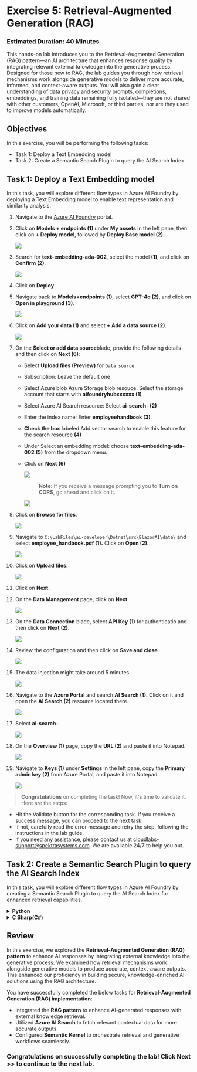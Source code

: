 # Exercise 5: Retrieval-Augmented Generation (RAG)

### Estimated Duration: 40 Minutes

This hands-on lab introduces you to the Retrieval-Augmented Generation (RAG) pattern—an AI architecture that enhances response quality by integrating relevant external knowledge into the generative process. Designed for those new to RAG, the lab guides you through how retrieval mechanisms work alongside generative models to deliver more accurate, informed, and context-aware outputs. You will also gain a clear understanding of data privacy and security prompts, completions, embeddings, and training data remaining fully isolated—they are not shared with other customers, OpenAI, Microsoft, or third parties, nor are they used to improve models automatically.

## Objectives
In this exercise, you will be performing the following tasks:
- Task 1: Deploy a Text Embedding model
- Task 2: Create a Semantic Search Plugin to query the AI Search Index

## Task 1: Deploy a Text Embedding model

In this task, you will explore different flow types in Azure AI Foundry by deploying a Text Embedding model to enable text representation and similarity analysis.

1. Navigate to the [Azure AI Foundry](https://ai.azure.com/) portal.
1. Click on **Models + endpoints (1)** under **My assets** in the left pane, then click on **+ Deploy model**, followed by **Deploy Base model (2)**.

    ![](./media/image_007-1.png)
1. Search for **text-embedding-ada-002**, select the model **(1)**, and click on **Confirm (2)**.

    ![](./media/image_084.png)

1. Click on **Deploy**.

1. Navigate back to **Models+endpoints (1)**, select **GPT-4o (2)**, and click on **Open in playground (3)**.

    ![](./media/sk34.png)

1. Click on **Add your data (1)** and select **+ Add a data source (2)**.

    ![](./media/image_085a.png)

1. On the **Select or add data source**blade, provide the following details and then click on **Next (6)**:

    - Select **Upload files (Preview)** for `Data source`
    - Subscription: Leave the default one
    - Select Azure blob Azure Storage blob resouce: Select the storage account that starts with **aifoundryhubxxxxxx (1)**
    - Select Azure AI Search resource: Select **ai-search-<inject key="Deployment ID" enableCopy="false"></inject> (2)** 
    - Enter the index name: Enter **employeehandbook (3)** 
    - **Check the box** labeled Add vector search to enable this feature for the search resource **(4)**
    - Under Select an embedding model: choose **text-embedding-ada-002** **(5)** from the dropdown menu.
    - Click on **Next** **(6)**
 
      ![](./media/add-data-source.png)

      >**Note:** If you receive a message prompting you to **Turn on CORS**, go ahead and click on it.

      ![](./media/sk35a.png)      

1. Click on **Browse for files**.

    ![](./media/sk36.png)
  
1. Navigate to `C:\LabFiles\ai-developer\Dotnet\src\BlazorAI\data\` and select **employee_handbook.pdf (1).** Click on **Open (2)**.

    ![](./media/image_087.png)

1. Click on **Upload files**.

    ![](./media/sk37.png)

1. Click on **Next**.

1. On the **Data Management** page, click on **Next**.

    ![](./media/sk38.png)

1. On the **Data Connection** blade, select **API Key (1)** for authenticatio and then click on **Next (2)**.    

    ![](./media/sk39.png)

1. Review the configuration and then click on **Save and close**.

    ![](./media/sk40.png)

1. The data injection might take around 5 minutes.

    ![](./media/sk41.png)

1. Navigate to the **Azure Portal** and search **AI Search (1).** Click on it and open the **AI Search (2)** resource located there.

    ![](./media/image_089.png)

1. Select **ai-search-<inject key="Deployment ID" enableCopy="false"></inject>**.    
    
    ![](./media/image_090.png)

1. On the **Overview (1)** page, copy the **URL (2)** and paste it into Notepad.

    ![](./media/image_091.png)

1. Navigate to **Keys (1)** under **Settings** in the left pane, copy the **Primary admin key (2)** from Azure Portal, and paste it into Notepad.

    ![](./media/image_092.png)

> **Congratulations** on completing the task! Now, it's time to validate it. Here are the steps:

- Hit the Validate button for the corresponding task. If you receive a success message, you can proceed to the next task. 
- If not, carefully read the error message and retry the step, following the instructions in the lab guide.
- If you need any assistance, please contact us at cloudlabs-support@spektrasystems.com. We are available 24/7 to help you out.

<validation step="aba3f1c2-bf55-4ca3-baf6-fcaa280552fa" />  

## Task 2: Create a Semantic Search Plugin to query the AI Search Index

In this task, you will explore different flow types in Azure AI Foundry by creating a Semantic Search Plugin to query the AI Search Index for enhanced retrieval capabilities.

<details>
<summary><strong>Python</strong></summary>

1. Navigate to `Python>src` directory and open **.env (1)** file.

      ![](./media/image_026.png)

1. Paste the **AI search URL** that you copied earlier in the exercise besides `AI_SEARCH_URL` in **.env** file.

      > **Note:** Ensure that every value in the **.env** file is enclosed in **double quotes (")**.

1. Paste the **Primary admin key** that you copied earlier in the exercise besides `AI_SEARCH_KEY`.

      ![](./media/sk42.png)

1. On the **Overview (1)** page, Go to **Azure AI services (2)** and Copy the **Azure AI services Endpoint (3)** and Copy the Key as well.

    ![](./media/overview-01.png)

1. Paste the **Embed API key** you copied earlier into the .env file, next to the `AZURE_OPENAI_EMBED_API_KEY` entry.

1. Paste the **Embed Endpoint** you copied earlier into the .env file, next to the `AZURE_OPENAI_EMBED_ENDPOINT` entry.

      ![](./media/embed-key.png)

1. Save the file.

1. Navigate to `Python>src>plugins` directory and create a new file named **ContosoSearchPlugin.py (1)**.

      ![](./media/image_094.png)

1. Add the following code to the file:

    ```
    import json
    import os
    from typing import Dict, List, Any, Optional

    import requests
    from azure.core.credentials import AzureKeyCredential
    from azure.search.documents import SearchClient
    from azure.search.documents.models import VectorizedQuery
    from dotenv import load_dotenv

    class ContosoSearchPlugin:
    def __init__(self):
        load_dotenv()

        self.openai_endpoint = os.getenv("AZURE_OPENAI_ENDPOINT")
        self.openai_api_key = os.getenv("AZURE_OPENAI_API_KEY")
        self.embedding_deployment = os.getenv("AZURE_OPENAI_EMBED_DEPLOYMENT_NAME")
        self.embedding_api_version = os.getenv("AZURE_OPENAI_API_VERSION", "2023-05-15")
        # Get embedding endpoint from environment variable
        self.embedding_endpoint = os.getenv("AZURE_OPENAI_EMBED_ENDPOINT", self.openai_endpoint)

        self.search_endpoint = os.getenv("AI_SEARCH_URL")
        self.search_key = os.getenv("AI_SEARCH_KEY")
        self.search_index_name = os.getenv("AZURE_SEARCH_INDEX", "employeehandbook")

        self.search_client = SearchClient(
            endpoint=self.search_endpoint,
            index_name=self.search_index_name,
            credential=AzureKeyCredential(self.search_key)
        )

        
        # Chat completion endpoint for rephrasing
        self.chat_endpoint = self.openai_endpoint
        self.chat_deployment = os.getenv("AZURE_OPENAI_CHAT_DEPLOYMENT_NAME")
        self.chat_api_version = os.getenv("AZURE_OPENAI_API_VERSION", "2023-12-01-preview")

    def generate_embedding(self, text: str) -> List[float]:
        if not text:
            raise ValueError("Input text cannot be empty")
        
        url = f"{self.embedding_endpoint}/openai/deployments/{self.embedding_deployment}/embeddings?api-version={self.embedding_api_version}"
        headers = {
            "Content-Type": "application/json",
            "api-key": self.openai_api_key
        }
        payload = {
            "input": text
            # Remove dimensions parameter as it's not supported by this model
        }

        try:
            response = requests.post(url, headers=headers, json=payload)
            response.raise_for_status()
            embedding_data = response.json()
            return embedding_data["data"][0]["embedding"]
        except Exception as e:
            raise Exception(f"Failed to generate embedding: {str(e)}")

    def rephrase_with_chat_model(self, content: str, query: str) -> str:
        """
        Use the chat model to rephrase and improve the content from search results
        """
        try:
            url = f"{self.chat_endpoint}/openai/deployments/{self.chat_deployment}/chat/completions?api-version={self.chat_api_version}"
            
            headers = {
                "Content-Type": "application/json",
                "api-key": self.openai_api_key
            }
            
            # Create a prompt to rephrase the content
            system_prompt = """You are a helpful assistant that rephrases and improves content from an employee handbook. 
            Your task is to:
            1. Make the content clear and easy to understand
            2. Keep all important information intact
            3. Structure the response in a professional manner
            4. Focus on answering the specific question asked
            5. Remove any redundant or unclear text
            6. Provide a direct, specific answer to the question"""
            
            user_prompt = f"""Please rephrase and improve the following content from Contoso's employee handbook to directly answer this specific question: "{query}"

    Content from handbook:
    {content}

    Please provide a clear, professional, and direct response that specifically answers the question. Do not include generic information that doesn't address the question."""

            payload = {
                "messages": [
                    {"role": "system", "content": system_prompt},
                    {"role": "user", "content": user_prompt}
                ],
                "max_tokens": 1000,
                "temperature": 0.2,  # Lower temperature for more consistent responses
                "top_p": 0.9
            }
            
            response = requests.post(url, headers=headers, json=payload)
            response.raise_for_status()
            
            result = response.json()
            rephrased_content = result["choices"][0]["message"]["content"]
            
            return rephrased_content.strip()
            
        except Exception as e:
            # If rephrasing fails, return the original content
            return content

    def search_documents(self, query: str, top: int = 3) -> List[Dict[str, Any]]:
        try:
            # Generate embedding for the query
            query_embedding = self.generate_embedding(query)
        
            # Create a vectorized query
            vector_query = VectorizedQuery(
                vector=query_embedding,
                k_nearest_neighbors=top,
                fields="contentVector"
            )
        
            # Enhance search with filters for better relevance
            search_filter = None
            query_lower = query.lower()
            
            # Add search filters based on query type for better targeting
            if 'security' in query_lower or 'data' in query_lower:
                search_filter = "search.ismatch('security OR data OR confidential OR privacy', 'content')"
            elif 'vacation' in query_lower or 'pto' in query_lower:
                search_filter = "search.ismatch('vacation OR pto OR leave OR time off', 'content')"
            elif 'policy' in query_lower:
                search_filter = "search.ismatch('policy OR guideline OR procedure', 'content')"
        
            # Execute the search
            results = self.search_client.search(
                search_text=query,  # Also include text search for hybrid retrieval
                vector_queries=[vector_query],
                select="*",  # Select all fields
                filter=search_filter,
                top=top
            )
        
            # Format the results
            search_results = []
            for result in results:
                result_dict = {
                    "score": result["@search.score"]
                }
                
                # Add all other fields that exist
                for field in ["chunk_id", "content", "title", "url", "filepath", "parent_id"]:
                    if field in result:
                        result_dict[field] = result[field]
                
                search_results.append(result_dict)
        
            return search_results
        
        except Exception as e:
            # If filtered search fails, try without filter
            try:
                results = self.search_client.search(
                    search_text=query,
                    vector_queries=[vector_query],
                    select="*",
                    top=top
                )
                
                search_results = []
                for result in results:
                    result_dict = {
                        "score": result["@search.score"]
                    }
                    
                    for field in ["chunk_id", "content", "title", "url", "filepath", "parent_id"]:
                        if field in result:
                            result_dict[field] = result[field]
                    
                    search_results.append(result_dict)
                
                return search_results
            except Exception as e2:
                raise Exception(f"Search failed: {str(e2)}")

    def query_handbook(self, query: str, top: int = 3) -> str:
        try:
            results = self.search_documents(query, top)
        
            # Format the results into a nice response
            if not results:
                return "No relevant information found in the Contoso Handbook."
        
            # Analyze the query to provide more specific responses
            query_lower = query.lower()
            
            # Check if it's a specific policy question
            if any(keyword in query_lower for keyword in ['data security', 'security policy', 'information security']):
                response = f"**Contoso Data Security Policy Information:**\n\n"
            elif any(keyword in query_lower for keyword in ['vacation', 'pto', 'time off', 'leave']):
                response = f"**Contoso Vacation and Time Off Policy:**\n\n"
            elif any(keyword in query_lower for keyword in ['confidential', 'confidentiality']):
                response = f"**Contoso Confidentiality Guidelines:**\n\n"
            elif any(keyword in query_lower for keyword in ['remote work', 'work from home', 'telework']):
                response = f"**Contoso Remote Work Policy:**\n\n"
            elif any(keyword in query_lower for keyword in ['benefits', 'health', 'insurance']):
                response = f"**Contoso Employee Benefits:**\n\n"
            else:
                response = f"**Information from Contoso Employee Handbook regarding '{query}':**\n\n"
            
            # Process each result for more specific information
            all_content = []
            for i, result in enumerate(results, 1):
                content = result.get('content', 'No content available')
                
                # Extract key information based on query type
                if 'data security' in query_lower or 'security policy' in query_lower:
                    # Look for specific security-related information
                    security_keywords = ['password', 'encryption', 'access', 'confidential', 'protect', 'secure', 'data handling', 'classification']
                    relevant_sentences = self.extract_relevant_sentences(content, security_keywords)
                    if relevant_sentences:
                        content = relevant_sentences
                
                elif 'vacation' in query_lower or 'pto' in query_lower:
                    # Look for vacation-specific information
                    vacation_keywords = ['days', 'hours', 'request', 'approval', 'accrual', 'balance', 'holiday']
                    relevant_sentences = self.extract_relevant_sentences(content, vacation_keywords)
                    if relevant_sentences:
                        content = relevant_sentences
                
                all_content.append(content)
            
            # Combine all content and rephrase using chat model
            combined_content = "\n\n".join(all_content)
            rephrased_content = self.rephrase_with_chat_model(combined_content, query)
            
            response += rephrased_content
            
            # Add source information
            response += "\n\n**Sources:**\n"
            for i, result in enumerate(results, 1):
                if result.get('title'):
                    response += f"- {result['title']}\n"
                elif result.get('url'):
                    response += f"- {result['url']}\n"
                else:
                    response += f"- Employee Handbook Section {i}\n"
        
            return response
        
        except Exception as e:
            return f"Error querying the Contoso Handbook: {str(e)}"

    def extract_relevant_sentences(self, content: str, keywords: List[str]) -> str:
        """Extract sentences that contain relevant keywords"""
        sentences = content.split('.')
        relevant_sentences = []
        
        for sentence in sentences:
            sentence = sentence.strip()
            if any(keyword.lower() in sentence.lower() for keyword in keywords):
                relevant_sentences.append(sentence)
        
        if relevant_sentences:
            return '. '.join(relevant_sentences[:3]) + '.'  # Limit to 3 most relevant sentences
        
        return content  # Return original content if no specific matches found
    if __name__ == "__main__":
    search_plugin = ContosoSearchPlugin()
    query = "What is Contoso's vacation policy?"
    result = search_plugin.query_handbook(query)
    print(result)
    ```
1. Save the file.

1. Navigate to `Python>src` directory and open **chat.py (1)** file.

      ![](./media/image_030.png)

1. Add the following code in the `#Import Modules` section of the file.

   ```
    from semantic_kernel.connectors.ai.chat_completion_client_base import ChatCompletionClientBase
    from semantic_kernel.connectors.ai.open_ai import OpenAIChatPromptExecutionSettings
    import os
    from semantic_kernel.connectors.ai.open_ai.prompt_execution_settings.azure_chat_prompt_execution_settings import (
    AzureChatPromptExecutionSettings,
    )
    from plugins.time_plugin import TimePlugin
    from plugins.geo_coding_plugin import GeoPlugin
    from plugins.weather_plugin import WeatherPlugin
    from semantic_kernel.connectors.ai.open_ai import AzureTextEmbedding
    from plugins.ContosoSearchPlugin import ContosoSearchPlugin
   ```

      ![](./media/import-modules-01.png)

1. Add the following code in the `#Challenge 05 - Add Text Embedding service for semantic search` section of the file.

    ```
        text_embedding_service = AzureTextEmbedding(
        deployment_name=os.getenv("AZURE_OPENAI_EMBED_DEPLOYMENT_NAME"),
        api_key=os.getenv("AZURE_OPENAI_API_KEY"),
        endpoint=os.getenv("AZURE_OPENAI_ENDPOINT"),
        service_id="embedding-service"
    )
    kernel.add_service(text_embedding_service)
    logger.info("Text Embedding service added")
    #Challenge 07 - Add DALL-E image generation service
    chat_completion_service = kernel.get_service(type=ChatCompletionClientBase)
    return kernel
    async def process_message(user_input):
    global chat_history

    # Check if the query is related to Contoso to route to the handbook search
    if is_contoso_related(user_input):
        logger.info(f"Contoso-related query detected: {user_input}")
        
        # For Contoso queries, we want fresh responses without previous context
        # So we don't add to existing chat history, just get the fresh response
        result = await search_employee_handbook(user_input)
        
        # Clear existing chat history for Contoso queries to avoid context contamination
        chat_history = ChatHistory()
        
        # Add only the current interaction
        chat_history.add_user_message(user_input)
        chat_history.add_assistant_message(result)
        return result
        
        kernel = initialize_kernel()
    ```

    ![](./media/image_096.png)

    > **Note**: Please refer the screenshots to locate the code in proper position that helps you to avoid indentation error.

1. Add the following code in the `# Challenge 05 - Add Search Plugin` section of the file.

   ```
    kernel.add_plugin(
    ContosoSearchPlugin(),
    plugin_name="ContosoSearch",
    )
    logger.info("Contoso Handbook Search plugin loaded")
   ```

       ![](./media/image_097.png)

     > **Note**: Please refer the screenshots to locate the code in proper position that helps you to avoid indentation error.    

1. Refer to the code provided at the following URL. Please verify that your code matches the one below and correct any indentation errors if present

   - Open the provided link in your browser, press Ctrl + A to select all the content, then copy and paste it into Visual Studio Code

    ```
    https://raw.githubusercontent.com/CloudLabsAI-Azure/ai-developer/refs/heads/prod/CodeBase/python/lab-05.py
    ```

1. Save the file.

1. Right click on `Python>src` **(1)** in the left pane and select **Open in Integrated Terminal (2)**.

      ![](./media/image_035.png)

1. Use the following command to run the app:

    ```
    streamlit run app.py
    ```

1. If the app does not open automatically in the browser, you can access it using the following **URL**:

    ```
    http://localhost:8501
    ```

1. Submit the following prompt and see how the AI responds:

    ```
    What are the steps for the Contoso Performance Reviews?
    ```

    ```
    What is Contoso's policy on Data Security?
    ```

    ```
    Who do I contact at Contoso for questions regarding workplace safety?
    ```

1. You will receive a response similar to the one shown below:

      ![](./media/image_098.png)

      ![](./media/image_099.png)

      ![](./media/image_100.png)

</details>

<details>
<summary><strong>C Sharp(C#)</strong></summary>

1. Navigate to `Dotnet>src>BlazorAI` directory and open **appsettings.json (1)** file.

      ![](./media/image_028.png)

1. Paste the **AI search URL** that you copied earlier in the exercise besides `AI_SEARCH_URL` in **appsettings.json** file.

      > **Note:** Ensure that every value in the **appsettings.json** file is enclosed in **double quotes (")**.

1. Paste the **Primary admin key (1)** that you copied earlier in the exercise besides `AI_SEARCH_KEY` **(2)**.

      ![](./media/image_101.png)

1. Save the file.

1. Navigate to `Dotnet>src>BlazorAI>Plugins` directory and create a new file named **ContosoSearchPlugin.cs (1)**.

      ![](./media/image_102.png)

1. Add the following code to the file:

   ```
    using System.ComponentModel;
    using System.Text.Json.Serialization;
    using Azure;
    using Azure.Search.Documents;
    using Azure.Search.Documents.Indexes;
    using Azure.Search.Documents.Models;
    using Microsoft.SemanticKernel;
    using Microsoft.SemanticKernel.Embeddings;
    using System.Text;

    namespace BlazorAI.Plugins
    {
        public class ContosoSearchPlugin
        {
            private readonly ITextEmbeddingGenerationService _textEmbeddingGenerationService;
            private readonly SearchIndexClient _indexClient;

            public ContosoSearchPlugin(IConfiguration configuration)
            {
                // Create the search index client
                _indexClient = new SearchIndexClient(
                    new Uri(configuration["AI_SEARCH_URL"]),
                    new AzureKeyCredential(configuration["AI_SEARCH_KEY"]));

                // Get the embedding service from the kernel
                var kernelBuilder = Kernel.CreateBuilder();
                kernelBuilder.AddAzureOpenAITextEmbeddingGeneration(
                    configuration["EMBEDDINGS_DEPLOYMODEL"],
                    configuration["AOI_ENDPOINT"],
                    configuration["AOI_API_KEY"]);
                var kernel = kernelBuilder.Build();
                _textEmbeddingGenerationService = kernel.GetRequiredService<ITextEmbeddingGenerationService>();
            }

            [KernelFunction("SearchHandbook")]
            [Description("Searches the Contoso employee handbook for information about company policies, benefits, procedures, or other employee-related questions. Use this when the user asks about company policies, employee benefits, work procedures, or any information that might be in an employee handbook.")]
            public async Task<string> Search(
                [Description("The user's question about company policies, benefits, procedures or other handbook-related information")] string query)
            {
                try
                {
                    // Convert string query to vector embedding
                    ReadOnlyMemory<float> embedding = await _textEmbeddingGenerationService.GenerateEmbeddingAsync(query);

                    // Get client for search operations
                    SearchClient searchClient = _indexClient.GetSearchClient("employeehandbook");

                    // Configure request parameters
                    VectorizedQuery vectorQuery = new(embedding);
                    vectorQuery.Fields.Add("contentVector");  // The vector field in your index
                    vectorQuery.KNearestNeighborsCount = 3;   // Get top 3 matches

                    SearchOptions searchOptions = new()
                    {
                        VectorSearch = new() { Queries = { vectorQuery } },
                        Size = 3  // Return top 3 results
                    };

                    // Perform search request
                    Response<SearchResults<IndexSchema>> response = await searchClient.SearchAsync<IndexSchema>(searchOptions);

                    // Collect search results
                    StringBuilder results = new StringBuilder();
                    await foreach (SearchResult<IndexSchema> result in response.Value.GetResultsAsync())
                    {
                        if (!string.IsNullOrEmpty(result.Document.Content))
                        {
                            results.AppendLine($"Title: {result.Document.Title}");
                            results.AppendLine($"Content: {result.Document.Content}");
                            results.AppendLine();
                        }
                    }

                    return results.Length > 0 
                        ? results.ToString()
                        : "No relevant information found in the employee handbook.";
                }
                catch (Exception ex)
                {
                    return $"Search error: {ex.Message}";
                }
            }

            private sealed class IndexSchema
            {
                [JsonPropertyName("content")]
                public string Content { get; set; }

                [JsonPropertyName("title")]
                public string Title { get; set; }

                [JsonPropertyName("url")]
                public string Url { get; set; }
            }
        }
    }
   ```

1. Save the file.

1. Navigate to `Dotnet>src>BlazorAI>Components>Pages` directory and open **Chat.razor.cs (1)** file.

      ![](./media/image_038.png)

1. Add the following code in the `// Import Models` section of the file.

    ```
    using Microsoft.SemanticKernel.Connectors.AzureAISearch;
    using Azure;
    using Azure.Search.Documents.Indexes;
    using Microsoft.Extensions.DependencyInjection;
    ```

      ![](./media/image_103.png)

1. Add the following code in the `// Challenge 05 - Register Azure AI Foundry Text Embeddings Generation` section of the file.

    ```
    kernelBuilder.AddAzureOpenAITextEmbeddingGeneration(
        Configuration["EMBEDDINGS_DEPLOYMODEL"]!,
        Configuration["AOI_ENDPOINT"]!,
        Configuration["AOI_API_KEY"]!);
    ```

      ![](./media/image_104.png)

      > **Note**: Please refer the screenshots to locate the code in proper position that helps you to avoid indentation error.

1. Add the following code in the `// Challenge 05 - Register Search Index` section of the file.

    ```
    kernelBuilder.Services.AddSingleton<SearchIndexClient>(sp => 
        new SearchIndexClient(
            new Uri(Configuration["AI_SEARCH_URL"]!), 
            new AzureKeyCredential(Configuration["AI_SEARCH_KEY"]!)
        )
    );
    
    kernelBuilder.Services.AddSingleton<AzureAISearchVectorStoreRecordCollection<Dictionary<string, object>>>(sp =>
    {
        var searchIndexClient = sp.GetRequiredService<SearchIndexClient>();
        return new AzureAISearchVectorStoreRecordCollection<Dictionary<string, object>>(
            searchIndexClient,
            "employeehandbook"
        );
    });
    
    kernelBuilder.AddAzureAISearchVectorStore();
    ```

      ![](./media/image_105.png)

      > **Note**: Please refer the screenshots to locate the code in proper position that helps you to avoid indentation error.

1. Add the following code in the `// Challenge 05 - Add Search Plugin` section of the file.

    ```
    var searchPlugin = new ContosoSearchPlugin(Configuration);
    kernel.ImportPluginFromObject(searchPlugin, "HandbookPlugin");
    ```

      ![](./media/image_106.png)

1. Refer to the code provided at the following URL. Please verify that your code matches the one below and correct any indentation errors if present

    - Open the provided link in your browser, press Ctrl + A to select all the content, then copy and paste it into Visual Studio Code

        ```
        https://raw.githubusercontent.com/CloudLabsAI-Azure/ai-developer/refs/heads/prod/CodeBase/c%23/lab-05.cs
        ```
1. Save the file.

1. Right-click on `Dotnet>src>Aspire>Aspire.AppHost` **(1)** in the left pane and select **Open in Integrated Terminal (2)**.

      ![](./media/image_040.png)

1. Use the following command to run the app:

    ```
    dotnet run
    ```

1. Open a new tab in the browser and navigate to the link for **blazor-aichat**, i.e. **https://localhost:7118/**.

1. Submit the following prompt and see how the AI responds:

    ```
    What are the steps for the Contoso Performance Reviews?
    ```
    ```
    What is Contoso's policy on Data Security?
    ```
    ```
    Who do I contact at Contoso for questions regarding workplace safety?
    ```

1. You will receive a response similar to the one shown below:

      ![](./media/image_107.png)

      ![](./media/image_108.png)

      ![](./media/image_109.png)

1. Once you receive the response, navigate back to the Visual Studio Code terminal and then press **Ctrl+C** to stop the build process.

</details>

## Review

In this exercise, we explored the **Retrieval-Augmented Generation (RAG) pattern** to enhance AI responses by integrating external knowledge into the generative process. We examined how retrieval mechanisms work alongside generative models to produce accurate, context-aware outputs. This enhanced our proficiency in building secure, knowledge-enriched AI solutions using the RAG architecture.

You have successfully completed the below tasks for **Retrieval-Augmented Generation (RAG) implementation**:  

- Integrated the **RAG pattern** to enhance AI-generated responses with external knowledge retrieval.  
- Utilized **Azure AI Search** to fetch relevant contextual data for more accurate outputs.  
- Configured **Semantic Kernel** to orchestrate retrieval and generative workflows seamlessly.  

### Congratulations on successfully completing the lab! Click Next >> to continue to the next lab.
